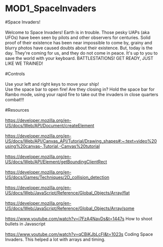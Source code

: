 # MOD1_SpaceInvaders
#Space Invaders!
<br>
<br>
Welcome to Space Invaders! Earth is in trouble. Those pesky UAPs (aka UFOs) have been seen by pilots and other observers for centuries. Solid proof of their existence has been near impossible to come by, grainy and blurry photos have caused doubts about their existence. But, today is the day. They're coming for us, and they do not come in peace. It's up to you to save the world with your keyboard. BATTLESTATIONS! GET READY, JUST LIKE WE TRAINED!
<br>
<br>
#Controls
<br>
<br>
Use your left and right keys to move your ship!
<br>
Use the space bar to open fire! Are they closing in? Hold the space bar for Rambo mode, using your rapid fire to take out the invaders in close quarters combat!!!
<br>
<br>
#Resources
<br>
<br>
https://developer.mozilla.org/en-US/docs/Web/API/Document/createElement
<br>
<br>
https://developer.mozilla.org/en-US/docs/Web/API/Canvas_API/Tutorial/Drawing_shapes#:~:text=video%20using%20canvas-,Tutorial,-Canvas%20tutorial
<br>
<br>
https://developer.mozilla.org/en-US/docs/Web/API/Element/getBoundingClientRect
<br>
<br>
https://developer.mozilla.org/en-US/docs/Games/Techniques/2D_collision_detection
<br>
<br>
https://developer.mozilla.org/en-US/docs/Web/JavaScript/Reference/Global_Objects/Array/flat
<br>
<br>
https://developer.mozilla.org/en-US/docs/Web/JavaScript/Reference/Global_Objects/Array/some
<br>
<br>
https://www.youtube.com/watch?v=i7FzA4NavDs&t=1447s   How to shoot bullets in Javascript
<br>
<br>
https://www.youtube.com/watch?v=qCBiKJbLcFI&t=1023s  Coding Space Invaders. This helped a lot with arrays and timing.